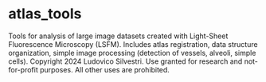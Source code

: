 # atlas_tools
Tools for analysis of large image datasets created with Light-Sheet Fluorescence Microscopy (LSFM). Includes atlas registration, data structure organization, simple image processing (detection of vessels, alveoli, simple cells).
Copyright 2024 Ludovico Silvestri. Use granted for research and not-for-profit purposes. All other uses are prohibited.
